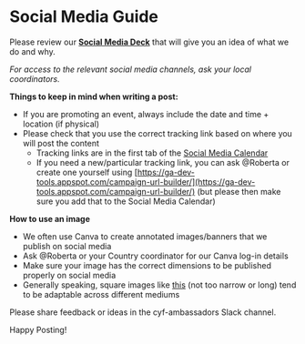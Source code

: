 # Social Media Guide

Please review our [**Social Media Deck**](https://docs.google.com/presentation/d/1SlcqZbgei1u7Xl6faddI67-y1GmXjyE0Wnw7Ksp9NHA/edit#slide=id.g8019bb5617\_0\_0) that will give you an idea of what we do and why.

_For access to the relevant social media channels, ask your local coordinators._

**Things to keep in mind when writing a post:**

* If you are promoting an event, always include the date and time + location (if physical)
* Please check that you use the correct tracking link based on where you will post the content
  * Tracking links are in the first tab of the [Social Media Calendar](https://docs.google.com/spreadsheets/d/18gOgQGzoTPuTrXjVWQpODwGYJmizTPD05vZii0XLl5k/edit#gid=562835470)
  * If you need a new/particular tracking link, you can ask @Roberta or create one yourself using [https://ga-dev-tools.appspot.com/campaign-url-builder/](https://ga-dev-tools.appspot.com/campaign-url-builder/) (but please then make sure you add that to the Social Media Calendar)

**How to use an image**

* We often use Canva to create annotated images/banners that we publish on social media
* Ask @Roberta or your Country coordinator for our Canva log-in details
* Make sure your image has the correct dimensions to be published properly on social media
* Generally speaking, square images like [this](https://drive.google.com/file/d/1iCrmEwMEk4\_MkSP7UD9llFMjffthn47Q/view?usp=sharing) (not too narrow or long) tend to be adaptable across different mediums

Please share feedback or ideas in the cyf-ambassadors Slack channel.

Happy Posting!



##

